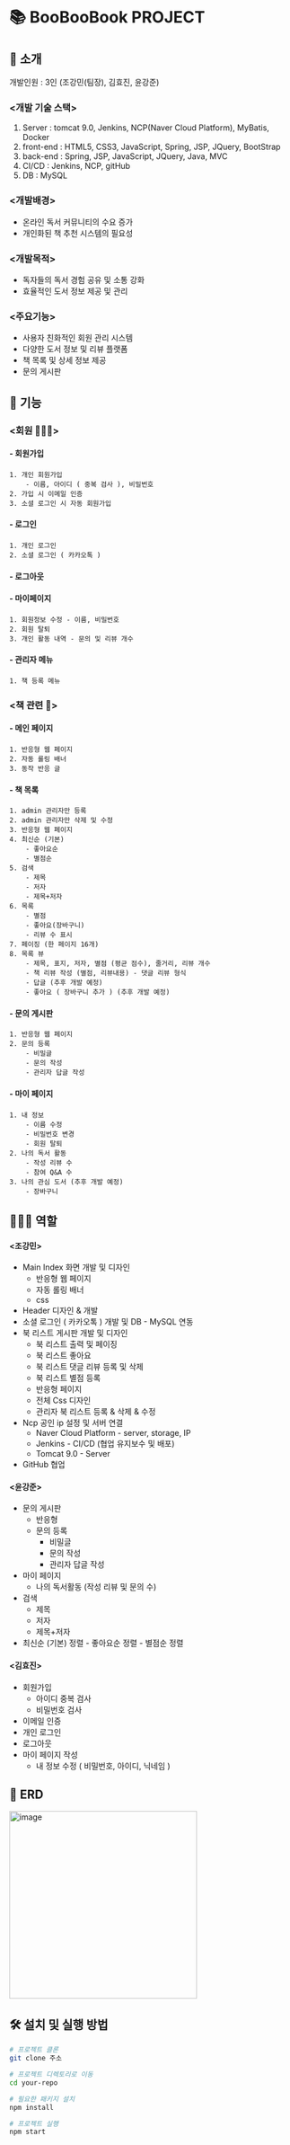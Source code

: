 # 📚 BooBooBook PROJECT

## 📖 소개

개발인원 : 3인 (조강민(팀장), 김효진, 윤강준)

### <개발 기술 스택>
  1. Server : tomcat 9.0, Jenkins, NCP(Naver Cloud Platform), MyBatis, Docker
  2. front-end : HTML5, CSS3, JavaScript, Spring, JSP, JQuery, BootStrap
  3. back-end : Spring, JSP, JavaScript, JQuery, Java, MVC
  4. CI/CD : Jenkins, NCP, gitHub
  5. DB : MySQL

### <개발배경>
  - 온라인 독서 커뮤니티의 수요 증가
  - 개인화된 책 추천 시스템의 필요성

### <개발목적>
  - 독자들의 독서 경험 공유 및 소통 강화
  - 효율적인 도서 정보 제공 및 관리

### <주요기능>
  - 사용자 친화적인 회원 관리 시스템
  - 다양한 도서 정보 및 리뷰 플랫폼
  - 책 목록 및 상세 정보 제공
  - 문의 게시판



## 🚀 기능

### <회원 💁🏻‍♂️> 
#### - 회원가입
    1. 개인 회원가입
        - 이름, 아이디 ( 중복 검사 ), 비밀번호
    2. 가입 시 이메일 인증
    3. 소셜 로그인 시 자동 회원가입
#### - 로그인 
    1. 개인 로그인
    2. 소셜 로그인 ( 카카오톡 )
#### - 로그아웃
#### - 마이페이지
    1. 회원정보 수정 - 이름, 비밀번호
    2. 회원 탈퇴
    3. 개인 활동 내역 - 문의 및 리뷰 개수
#### - 관리자 메뉴
    1. 책 등록 메뉴


### <책 관련 📕> 
#### - 메인 페이지
    1. 반응형 웹 페이지
    2. 자동 롤링 배너
    3. 동작 반응 글
#### - 책 목록
    1. admin 관리자만 등록
    2. admin 관리자만 삭제 및 수정
    3. 반응형 웹 페이지
    4. 최신순 (기본)
        - 좋아요순
        - 별점순
    5. 검색
        - 제목
        - 저자
        - 제목+저자
    6. 목록
        - 별점
        - 좋아요(장바구니)
        - 리뷰 수 표시
    7. 페이징 (한 페이지 16개)
    8. 목록 뷰
        - 제목, 표지, 저자, 별점 (평균 점수), 줄거리, 리뷰 개수
        - 책 리뷰 작성 (별점, 리뷰내용) - 댓글 리뷰 형식
        - 답글 (추후 개발 예정)
        - 좋아요 ( 장바구니 추가 ) (추후 개발 예정)
#### - 문의 게시판
    1. 반응형 웹 페이지
    2. 문의 등록 
        - 비밀글
        - 문의 작성
        - 관리자 답글 작성
#### - 마이 페이지
    1. 내 정보
        - 이름 수정
        - 비밀번호 변경
        - 회원 탈퇴
    2. 나의 독서 활동
        - 작성 리뷰 수
        - 참여 Q&A 수
    3. 나의 관심 도서 (추후 개발 예정)
        - 장바구니

     

## 🙆🏼‍♂️ 역할

#### <조강민>
- Main Index 화면 개발 및 디자인
    - 반응형 웹 페이지
    - 자동 롤링 배너
    - css
- Header 디자인 & 개발
- 소셜 로그인 ( 카카오톡 ) 개발 및 DB - MySQL 연동
- 북 리스트 게시판 개발 및 디자인
    - 북 리스트 출력 및 페이징
    - 북 리스트 좋아요
    - 북 리스트 댓글 리뷰 등록 및 삭제
    - 북 리스트 별점 등록
    - 반응형 페이지
    - 전체 Css 디자인
    - 관리자 북 리스트 등록 & 삭제 & 수정
- Ncp 공인 ip 설정 및 서버 연결
    - Naver Cloud Platform - server, storage, IP
    - Jenkins - CI/CD (협업 유지보수 및 배포)
    - Tomcat 9.0 - Server
- GitHub 협업

#### <윤강준>
- 문의 게시판
    - 반응형
    - 문의 등록 
        - 비밀글
        - 문의 작성
        - 관리자 답글 작성
- 마이 페이지
    - 나의 독서활동 (작성 리뷰 및 문의 수)
- 검색
    - 제목
    - 저자
    - 제목+저자
- 최신순 (기본) 정렬
        - 좋아요순 정렬
        - 별점순 정렬
  
#### <김효진>
- 회원가입
    - 아이디 중복 검사
    - 비밀번호 검사
- 이메일 인증
- 개인 로그인
- 로그아웃
- 마이 페이지 작성
    - 내 정보 수정 ( 비밀번호, 아이디, 닉네임 )


## 🎯 ERD

<img width="334" alt="image" src="https://github.com/user-attachments/assets/3bbbd1b8-f547-437a-9b26-2dbce2e98796">

## 🛠 설치 및 실행 방법

```bash
# 프로젝트 클론
git clone 주소

# 프로젝트 디렉토리로 이동
cd your-repo

# 필요한 패키지 설치
npm install

# 프로젝트 실행
npm start
```
